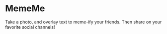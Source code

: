 # MemeMe

Take a photo, and overlay text to meme-ify your friends. Then share on your favorite social channels!
